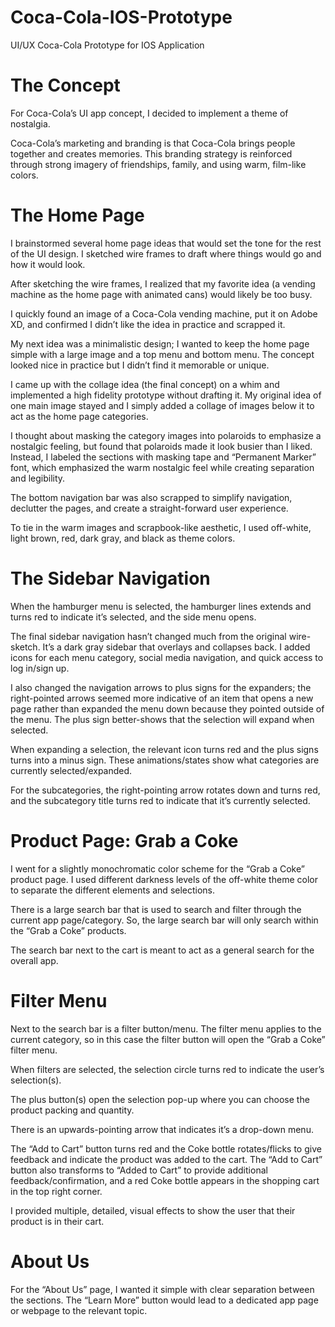 # Coca-Cola-IOS-Prototype
UI/UX Coca-Cola Prototype for IOS Application

# The Concept
For Coca-Cola’s UI app concept, I decided to implement a theme of nostalgia.

Coca-Cola’s marketing and branding is that Coca-Cola brings people together and creates memories. This branding strategy is reinforced through strong imagery of friendships, family, and using warm, film-like colors.

# The Home Page
I brainstormed several home page ideas that would set the tone for the rest of the UI design. I sketched wire frames to draft where things would go and how it would look.

After sketching the wire frames, I realized that my favorite idea (a vending machine as the home page with animated cans) would likely be too busy.

I quickly found an image of a Coca-Cola vending machine, put it on Adobe XD, and confirmed I didn’t like the idea in practice and scrapped it.

My next idea was a minimalistic design; I wanted to keep the home page simple with a large image and a top menu and bottom menu. The concept looked nice in practice but I didn’t find it memorable or unique.

I came up with the collage idea (the final concept) on a whim and implemented a high fidelity prototype without drafting it. My original idea of one main image stayed and I simply added a collage of images below it to act as the home page categories.

I thought about masking the category images into polaroids to emphasize a nostalgic feeling, but found that polaroids made it look busier than I liked. Instead, I labeled the sections with masking tape and “Permanent Marker” font, which emphasized the warm nostalgic feel while creating separation and legibility.

The bottom navigation bar was also scrapped to simplify navigation, declutter the pages, and create a straight-forward user experience.

To tie in the warm images and scrapbook-like aesthetic, I used off-white, light brown, red, dark gray, and black as theme colors.

# The Sidebar Navigation
When the hamburger menu is selected, the hamburger lines extends and turns red to indicate it’s selected, and the side menu opens.

The final sidebar navigation hasn’t changed much from the original wire-sketch. It’s a dark gray sidebar that overlays and collapses back. I added icons for each menu category, social media navigation, and quick access to log in/sign up.

I also changed the navigation arrows to plus signs for the expanders; the right-pointed arrows seemed more indicative of an item that opens a new page rather than expanded the menu down because they pointed outside of the menu. The plus sign better-shows that the selection will expand when selected.

When expanding a selection, the relevant icon turns red and the plus signs turns into a minus sign. These animations/states show what categories are currently selected/expanded.

For the subcategories, the right-pointing arrow rotates down and turns red, and the subcategory title turns red to indicate that it’s currently selected.

# Product Page: Grab a Coke
I went for a slightly monochromatic color scheme for the “Grab a Coke” product page. I used different darkness levels of the off-white theme color to separate the different elements and selections.

There is a large search bar that is used to search and filter through the current app page/category. So, the large search bar will only search within the “Grab a Coke” products.

The search bar next to the cart is meant to act as a general search for the overall app.

# Filter Menu
Next to the search bar is a filter button/menu. The filter menu applies to the current category, so in this case the filter button will open the “Grab a Coke” filter menu.

When filters are selected, the selection circle turns red to indicate the user’s selection(s).

The plus button(s) open the selection pop-up where you can choose the product packing and quantity.

There is an upwards-pointing arrow that indicates it’s a drop-down menu.

The “Add to Cart” button turns red and the Coke bottle rotates/flicks to give feedback and indicate the product was added to the cart. The “Add to Cart” button also transforms to “Added to Cart” to provide additional feedback/confirmation, and a red Coke bottle appears in the shopping cart in the top right corner.

I provided multiple, detailed, visual effects to show the user that their product is in their cart.

# About Us
For the “About Us” page, I wanted it simple with clear separation between the sections. The “Learn More” button would lead to a dedicated app page or webpage to the relevant topic.
